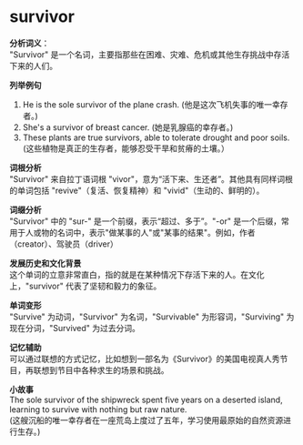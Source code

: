 # survivor

**分析词义**：  
"Survivor" 是一个名词，主要指那些在困难、灾难、危机或其他生存挑战中存活下来的人们。

  

**列举例句**

  

1.  He is the sole survivor of the plane crash. (他是这次飞机失事的唯一幸存者。)
2.  She's a survivor of breast cancer. (她是乳腺癌的幸存者。)
3.  These plants are true survivors, able to tolerate drought and poor soils. (这些植物是真正的生存者，能够忍受干旱和贫瘠的土壤。）

  

**词根分析**  
"Survivor" 来自拉丁语词根 "vivor"，意为“活下来、生还者”。其他具有同样词根的单词包括 "revive"（复活、恢复精神）和 "vivid"（生动的、鲜明的）。

  

**词缀分析**  
"Survivor" 中的 "sur-" 是一个前缀，表示“超过、多于”。"-or" 是一个后缀，常用于人或物的名词中，表示"做某事的人"或"某事的结果"。例如，作者（creator）、驾驶员（driver）

  

**发展历史和文化背景**  
这个单词的立意非常直白，指的就是在某种情况下存活下来的人。在文化上，"survivor" 代表了坚韧和毅力的象征。

  

**单词变形**  
"Survive" 为动词，"Survivor" 为名词，"Survivable" 为形容词，"Surviving" 为现在分词，"Survived" 为过去分词。

  

**记忆辅助**  
可以通过联想的方式记忆，比如想到一部名为《Survivor》的美国电视真人秀节目，再联想到节目中各种求生的场景和挑战。

  

**小故事**  
The sole survivor of the shipwreck spent five years on a deserted island, learning to survive with nothing but raw nature.  
(这艘沉船的唯一幸存者在一座荒岛上度过了五年，学习使用最原始的自然资源进行生存。)
